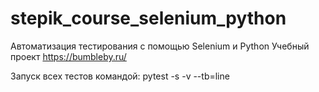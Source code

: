 # stepik_course_selenium_python
Автоматизация тестирования с помощью Selenium и Python
Учебный проект https://bumbleby.ru/

Запуск всех тестов командой: pytest -s -v --tb=line


